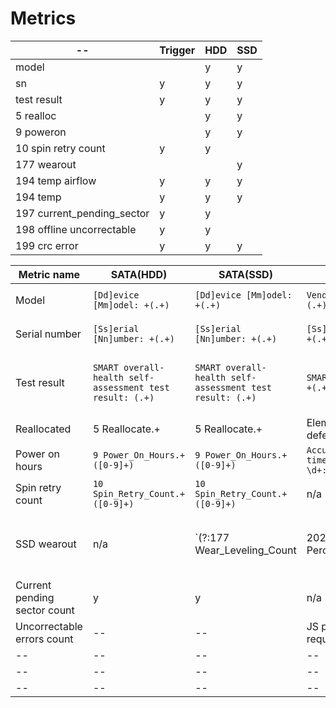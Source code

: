 # Metrics

|--|Trigger|HDD|SSD|
|--|--|--|--|
|model|| y | y|
|sn|y| y | y|
| test result |y| y | y| 
|5 realloc|| y | y |
|9 poweron || y | y |
|10 spin retry count |y| y | |
|177 wearout ||    | y |
| 194 temp airflow |y| y | y |
| 194 temp |y| y | y |
| 197 current_pending_sector |y| y |  |
| 198 offline uncorrectable |y| y |  |
| 199 crc error |y| y | y |


|Metric name|SATA(HDD)|SATA(SSD)|SAS(HDD)|SAS(SSD)|NVMe|
|--|--|--|--|--|--|
|Model|`[Dd]evice [Mm]odel: +(.+)`|`[Dd]evice [Mm]odel: +(.+)`|`Vendor: +(.+)\nProduct: +(.+)`|`Vendor: +(.+)\nProduct: +(.+)`|`[Mm]odel [Nn]umber: +(.+)`|
|Serial number|`[Ss]erial [Nn]umber: +(.+)`|`[Ss]erial [Nn]umber: +(.+)`|`[Ss]erial [Nn]umber: +(.+)`|`[Ss]erial [Nn]umber: +(.+)`|`[Ss]erial [Nn]umber: +(.+)`|
|Test result|`SMART overall-health self-assessment test result: (.+)`|`SMART overall-health self-assessment test result: (.+)`|`SMART Health Status: +(.+)`|`SMART Health Status: +(.+)`|`SMART overall-health self-assessment test result: (.+)`|
|Reallocated|5 Reallocate.+|5 Reallocate.+|Elements in grown defect list:|Elements in grown defect list:|?|
|Power on hours|`9 Power_On_Hours.+ ([0-9]+)`|`9 Power_On_Hours.+ ([0-9]+)`|`Accumulated power on time, hours:minutes \d+:\d+ [\d+ minutes]`|`Accumulated power on time, hours:minutes \d+:\d+ [\d+ minutes]`|`Power On Hours.+ ([0-9]+)`|
|Spin retry count|`10 Spin_Retry_Count.+ ([0-9]+)`|`10 Spin_Retry_Count.+ ([0-9]+)`|n/a|n/a|n/a|
|SSD wearout|n/a|`(?:177 Wear_Leveling_Count|202 Percent_Lifetime_Used|233 Media_Wearout_Indicator|231 SSD_Life_Left) +0x[0-9a-z]+ +([0-9]+)`|n/a|100-Percentage used endurance indicator(not supported)|Available spare|
|Current pending sector count|y|y|n/a|n/a|n/a|
|Uncorrectable errors count|--|--|JS preprocessing required|JS preprocessing required|--|
|--|--|--|--|--|--|
|--|--|--|--|--|--|
|--|--|--|--|--|--|

